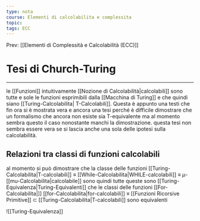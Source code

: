 ```yaml
---
type: nota
course: Elementi di calcolabilita e complessita
topic: 
tags: ECC
---
```


Prev: [[Elementi di Complessità e Calcolabilità (ECC)]]

# Tesi di Church-Turing
---
le [[Funzioni]] intuitivamente [[Nozione di Calcolabilità|calcolabili]] sono tutte e sole le funzioni esprimibili dalla [[Macchina di Turing]] e che quindi siano [[Turing-Calcolabilita| T-Calcolabili]]. Questa è appunto una testi che fin ora si è mostrata vera e ancora una tesi perché è difficile dimostrare che un formalismo che ancora non esiste sia T-equivalente ma al momento sembra questo il caso nonostante manchi la dimostrazione.
questa tesi non sembra essere vera se si lascia anche una sola delle ipotesi sulla calcolabilità. 

## Relazioni tra classi di funzioni calcolabili
al momento si può dimostrare che la classe delle funzioni 
	[[Turing-Calcolabilita|T-calcolabili]] $\equiv$ [[While-Calcolabilita|WHILE-calcolabili]] $\equiv$ $\mu$-[[mu-Calcolabilita|calcolabile]] 
sono quindi tutte queste sono [[Turing-Equivalenza|Turing-Equivalenti]]
che le classi  delle funzioni 
	[[For-Calcolabilita|]]	 [[for-Calcolabilita|for-calcolabili]] $\equiv$ [[Funzioni Ricorsive Primitive]] $\subset$ [[Turing-Calcolabilita|T-calcolabili]] 
sono equivalenti


![[Turing-Equivalenza]]